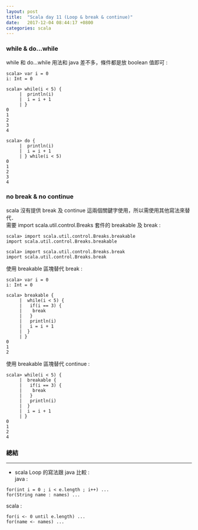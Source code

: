 ```yaml
---
layout: post
title:  "Scala day 11 (Loop & break & continue)"
date:   2017-12-04 08:44:17 +0800
categories: scala
---
```


### while & do...while
while 和 do...while 用法和 java 差不多，條件都是放 boolean 值即可 : 

```console
scala> var i = 0
i: Int = 0

scala> while(i < 5) {
     |  println(i)
     |  i = i + 1
     | }
0
1
2
3
4

scala> do {
     |  println(i)
     |  i = i + 1
     | } while(i < 5)
0
1
2
3
4
```
### no break & no continue
scala 沒有提供 break 及 continue 這兩個關鍵字使用，所以需使用其他寫法來替代．  
需要 import scala.util.control.Breaks 套件的 breakable 及 break : 

```console
scala> import scala.util.control.Breaks.breakable
import scala.util.control.Breaks.breakable

scala> import scala.util.control.Breaks.break
import scala.util.control.Breaks.break
```
使用 breakable 區塊替代 break : 

```console
scala> var i = 0
i: Int = 0

scala> breakable {
     |  while(i < 5) {
     |   if(i == 3) {
     |    break
     |   }
     |   println(i)
     |   i = i + 1
     |  }
     | }
0
1
2
```

使用 breakable 區塊替代 continue : 
```console
scala> while(i < 5) {
     |  breakable {
     |   if(i == 3) {
     |    break
     |   }
     |   println(i)
     |  }
     |  i = i + 1
     | }
0
1
2
4

```

### 總結
- - -
* scala Loop 的寫法跟 java 比較 :  
java :  
```
for(int i = 0 ; i < e.length ; i++) ...
for(String name : names) ...
```
scala :  
```
for(i <- 0 until e.length) ...
for(name <- names) ...
```





